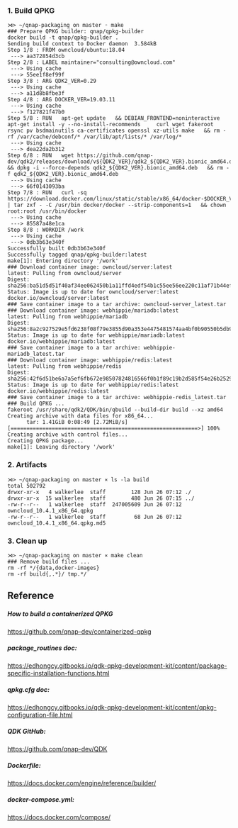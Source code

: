### 1. Build QPKG

```
⋊> ~/qnap-packaging on master ◦ make
### Prepare QPKG builder: qnap/qpkg-builder
docker build -t qnap/qpkg-builder .
Sending build context to Docker daemon  3.584kB
Step 1/8 : FROM owncloud/ubuntu:18.04
 ---> aa372854d3cb
Step 2/8 : LABEL maintainer="consulting@owncloud.com"
 ---> Using cache
 ---> 55ee1f8ef99f
Step 3/8 : ARG QDK2_VER=0.29
 ---> Using cache
 ---> a11d8b8fbe3f
Step 4/8 : ARG DOCKER_VER=19.03.11
 ---> Using cache
 ---> f127821f47b0
Step 5/8 : RUN   apt-get update   && DEBIAN_FRONTEND=noninteractive apt-get install -y --no-install-recommends     curl wget fakeroot rsync pv bsdmainutils ca-certificates openssl xz-utils make   && rm -rf /var/cache/debconf/* /var/lib/apt/lists/* /var/log/*
 ---> Using cache
 ---> dea22da2b312
Step 6/8 : RUN   wget https://github.com/qnap-dev/qdk2/releases/download/v${QDK2_VER}/qdk2_${QDK2_VER}.bionic_amd64.deb   && dpkg -i --force-depends qdk2_${QDK2_VER}.bionic_amd64.deb   && rm -f qdk2_${QDK2_VER}.bionic_amd64.deb
 ---> Using cache
 ---> 66f0143093ba
Step 7/8 : RUN   curl -sq https://download.docker.com/linux/static/stable/x86_64/docker-$DOCKER_VER.tgz    | tar zxf - -C /usr/bin docker/docker --strip-components=1   && chown root:root /usr/bin/docker
 ---> Using cache
 ---> 85587a48e1ca
Step 8/8 : WORKDIR /work
 ---> Using cache
 ---> 0db3b63e340f
Successfully built 0db3b63e340f
Successfully tagged qnap/qpkg-builder:latest
make[1]: Entering directory '/work'
### Download container image: owncloud/server:latest
latest: Pulling from owncloud/server
Digest: sha256:ba51d5d51f40af34ee062450b1a11ffd4edf54b1c55ee56ee220c11af71b44ef
Status: Image is up to date for owncloud/server:latest
docker.io/owncloud/server:latest
### Save container image to a tar archive: owncloud-server_latest.tar
### Download container image: webhippie/mariadb:latest
latest: Pulling from webhippie/mariadb
Digest: sha256:8a2c927529e5fd6238f08f79e3855d90a353e4475481574aa4bf0b90550b5db9
Status: Image is up to date for webhippie/mariadb:latest
docker.io/webhippie/mariadb:latest
### Save container image to a tar archive: webhippie-mariadb_latest.tar
### Download container image: webhippie/redis:latest
latest: Pulling from webhippie/redis
Digest: sha256:42f6d51be6a7a5ef6fb672e98507824816566f0b1f89c19b2d585f54e26b2529
Status: Image is up to date for webhippie/redis:latest
docker.io/webhippie/redis:latest
### Save container image to a tar archive: webhippie-redis_latest.tar
### Build QPKG ...
fakeroot /usr/share/qdk2/QDK/bin/qbuild --build-dir build --xz amd64
Creating archive with data files for x86_64...
      tar: 1.41GiB 0:08:49 [2.72MiB/s] [===========================================================>] 100%
Creating archive with control files...
Creating QPKG package...
make[1]: Leaving directory '/work'
```

### 2. Artifacts

```
⋊> ~/qnap-packaging on master ⨯ ls -la build
total 502792
drwxr-xr-x   4 walkerlee  staff        128 Jun 26 07:12 ./
drwxr-xr-x  15 walkerlee  staff        480 Jun 26 07:15 ../
-rw-r--r--   1 walkerlee  staff  247005609 Jun 26 07:12 owncloud_10.4.1_x86_64.qpkg
-rw-r--r--   1 walkerlee  staff         68 Jun 26 07:12 owncloud_10.4.1_x86_64.qpkg.md5
```

### 3. Clean up

```
⋊> ~/qnap-packaging on master ⨯ make clean
### Remove build files ...
rm -rf */{data,docker-images}
rm -rf build{,.*}/ tmp.*/
```

## Reference

##### How to build a containerized QPKG

https://github.com/qnap-dev/containerized-qpkg

##### package\_routines doc:

https://edhongcy.gitbooks.io/qdk-qpkg-development-kit/content/package-specific-installation-functions.html

##### qpkg.cfg doc:

https://edhongcy.gitbooks.io/qdk-qpkg-development-kit/content/qpkg-configuration-file.html

##### QDK GitHub:

https://github.com/qnap-dev/QDK

##### Dockerfile:

https://docs.docker.com/engine/reference/builder/

##### docker-compose.yml:

https://docs.docker.com/compose/